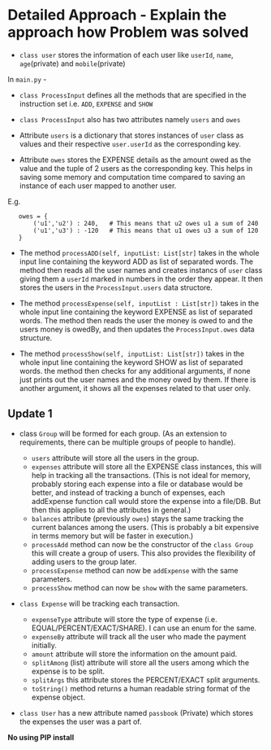 # Detailed Approach - Explain the approach how Problem was solved

 - `class user` stores the information of each user like `userId`, `name`, `age`(private) and `mobile`(private)


In `main.py`  -

 - `class ProcessInput` defines all the methods that are specified in the instruction set i.e. `ADD`, `EXPENSE` and `SHOW`
 
 - `class ProcessInput` also has two attributes namely `users` and `owes`

 - Attribute `users` is a dictionary that stores instances of `user` class as values and their respective `user.userId` as the corresponding key.

 - Attribute `owes` stores the EXPENSE details as the amount owed as the value and the tuple of 2 users as the corresponding key. This helps in saving some memory and computation time compared to saving an instance of each user mapped to another user.

E.g.
 ```
    owes = {
        ('u1','u2') : 240,   # This means that u2 owes u1 a sum of 240
        ('u1','u3') : -120   # This means that u1 owes u3 a sum of 120
    }
 ```

 - The method `processADD(self, inputList: List[str]` takes in the whole input line containing the keyword ADD as list of separated words. The method then reads all the user names and creates instancs of `user` class giving them a `userId` marked in numbers in the order they appear. It then stores the users in the `ProcessInput.users` data structore.

 - The method `processExpense(self, inputList : List[str])` takes in the whole input line containing the keyword EXPENSE as list of separated words. The method then reads the user the money is owed to and the users money is owedBy, and then updates the `ProcessInput.owes` data structure.

 - The method `processShow(self, inputList: List[str])` takes in the whole input line containing the keyword SHOW as list of separated words. the method then checks for any additional arguments, if none just prints out the user names and the money owed by them. If there is another argument, it shows all the expenses related to that user only.

## Update 1 

- class `Group` will be formed for each group. (As an extension to requirements, there can be multiple groups of people to handle).
  - `users` attribute will store all the users in the group.
  - `expenses` attribute will store all the EXPENSE class instances, this will help in tracking all  the transactions. (This is not ideal for memory, probably storing each expense into a file or database would be better, and instead of tracking a bunch of expenses, each addExpense function call would store the expense into a file/DB. But then this applies to all the attributes in general.)
  - `balances` attribute (previously `owes`) stays the same tracking the current balances among the users. (This is probably a bit expensive in terms memory but will be faster in execution.)
  - `processAdd` method can now be the constructor of the `class Group` this will create a group of users. This also provides the flexibility of adding users to the group later.
  - `processExpense` method can now be `addExpense` with the same parameters.
  - `processShow` method can now be `show` with the same parameters.

- `class Expense` will be tracking each transaction.
  - `expenseType` attribute will store the type of expense (i.e. EQUAL/PERCENT/EXACT/SHARE). I can use an enum for the same.
  - `expenseBy` attribute will track all the user who made the payment initially.
  - `amount` attribute will store the information on the amount paid.
  - `splitAmong` (list) attribute will store all the users among which the expense is to be split.
  - `splitArgs` this attribute stores the PERCENT/EXACT split arguments.
  - `toString()` method returns a human readable string format of the expense object.

- `class User` has a new attribute named `passbook` (Private) which stores the expenses the user was a part of.



**No using PIP install**
